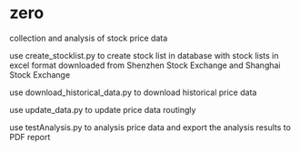 # zero
collection and analysis of stock price data 

use create_stocklist.py to create stock list in database with stock lists in excel format downloaded from Shenzhen Stock Exchange and Shanghai Stock Exchange

use download_historical_data.py to download historical price data

use update_data.py to update price data routingly

use testAnalysis.py to analysis price data and export the analysis results to PDF report
